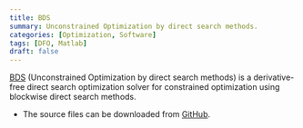 ```yaml
---
title: BDS
summary: Unconstrained Optimization by direct search methods.
categories: [Optimization, Software]
tags: [DFO, Matlab]
draft: false
---
```


[BDS](https://github.com/blockwise-direct-search/bds) (Unconstrained Optimization by direct search methods) is a derivative-free direct search optimization solver for constrained optimization using blockwise direct search methods.

- The source files can be downloaded from [GitHub](https://github.com/blockwise-direct-search/bds).
